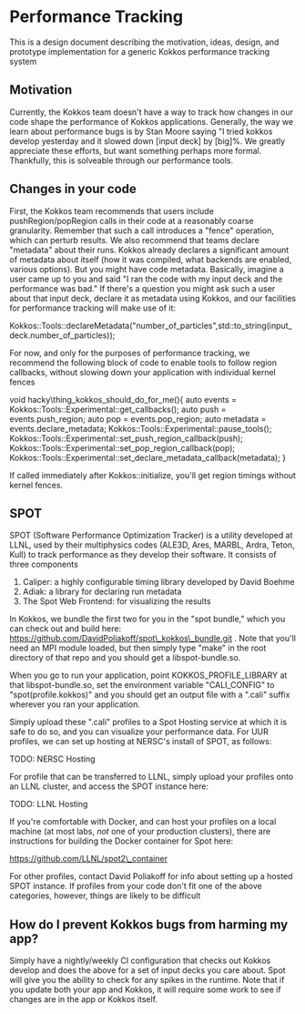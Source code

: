 # Performance Tracking

This is a design document describing the motivation, ideas, design, and prototype implementation for a generic Kokkos performance tracking system

## Motivation

Currently, the Kokkos team doesn't have a way to track how changes in our code shape the performance of Kokkos applications. Generally, the way we learn about performance bugs is by Stan Moore saying "I tried kokkos develop yesterday and it slowed down \[input deck\] by \[big\]%. We greatly appreciate these efforts, but want something perhaps more formal. Thankfully, this is solveable through our performance tools. 

## Changes in your code

First, the Kokkos team recommends that users include pushRegion/popRegion calls in their code at a reasonably coarse granularity. Remember that such a call introduces a "fence" operation, which can perturb results. We also recommend that teams declare "metadata" about their runs. Kokkos already declares a significant amount of metadata about itself (how it was compiled, what backends are enabled, various options). But you might have code metadata. Basically, imagine a user came up to you and said "I ran the code with my input deck and the performance was bad." If there's a question you might ask such a user about that input deck, declare it as metadata using Kokkos, and our facilities for performance tracking will make use of it:

Kokkos::Tools::declareMetadata("number\_of\_particles",std::to\_string(input\_deck.number\_of\_particles));

For now, and only for the purposes of performance tracking, we recommend the following block of code to enable tools to follow region callbacks, without slowing down your application with individual kernel fences

void hacky\thing\_kokkos\_should\_do\_for\_me(){
   auto events = Kokkos::Tools::Experimental::get\_callbacks();
   auto push = events.push\_region;
   auto pop = events.pop\_region;
   auto metadata = events.declare\_metadata;
   Kokkos::Tools::Experimental::pause\_tools();
   Kokkos::Tools::Experimental::set\_push\_region\_callback(push);
   Kokkos::Tools::Experimental::set\_pop\_region\_callback(pop);
   Kokkos::Tools::Experimental::set\_declare\_metadata\_callback(metadata);
}

If called immediately after Kokkos::initialize, you'll get region timings without kernel fences.

## SPOT

SPOT (Software Performance Optimization Tracker) is a utility developed at LLNL, used by their multiphysics codes (ALE3D, Ares, MARBL, Ardra, Teton, Kull) to track performance as they develop their software. It consists of three components

1) Caliper: a highly configurable timing library developed by David Boehme
2) Adiak: a library for declaring run metadata
3) The Spot Web Frontend: for visualizing the results

In Kokkos, we bundle the first two for you in the "spot bundle," which you can check out and build here:
https://github.com/DavidPoliakoff/spot\_kokkos\_bundle.git . Note that you'll need an MPI module loaded, but then simply type "make" in the root directory of that repo and you should get a libspot-bundle.so.

When you go to run your application, point KOKKOS\_PROFILE\_LIBRARY at that libspot-bundle.so, set the environment variable "CALI\_CONFIG" to "spot(profile.kokkos)" and you should get an output file with a ".cali" suffix wherever you ran your application.

Simply upload these ".cali" profiles to a Spot Hosting service at which it is safe to do so, and you can visualize your performance data. For UUR profiles, we can set up hosting at NERSC's install of SPOT, as follows:

TODO: NERSC Hosting

For profile that can be transferred to LLNL, simply upload your profiles onto an LLNL cluster, and access the SPOT instance here: 

TODO: LLNL Hosting

If you're comfortable with Docker, and can host your profiles on a local machine (at most labs, *not* one of your production clusters), there are instructions for building the Docker container for Spot here:

https://github.com/LLNL/spot2\_container

For other profiles, contact David Poliakoff for info about setting up a hosted SPOT instance. If profiles from your code don't fit one of the above categories, however, things are likely to be difficult

## How do I prevent Kokkos bugs from harming my app?

Simply have a nightly/weekly CI configuration that checks out Kokkos develop and does the above for a set of input decks you care about. Spot will give you the ability to check for any spikes in the runtime. Note that if you update both your app and Kokkos, it will require some work to see if changes are in the app or Kokkos itself.
